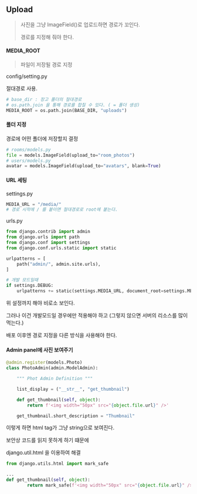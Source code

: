 ## Upload

> 사진을 그냥 ImageField()로 업로드하면 경로가 꼬인다.
>
> 경로를 지정해 줘야 한다.



#### MEDIA_ROOT

> 파일이 저장될 경로 지정

config/setting.py

절대경로 사용.

```python
# base_dir : 장고 폴더의 절대경로
# os.path.join 을 통해 경로를 합칠 수 있다. ( = 폴더 생성)
MEDIA_ROOT = os.path.join(BASE_DIR, "uploads")
```



#### 폴더 지정

경로에 어떤 폴더에 저장할지 결정

```python
# rooms/models.py
file = models.ImageField(upload_to="room_photos")
# users/models.py
avatar = models.ImageField(upload_to="avatars", blank=True)
```



#### URL 세팅

settings.py

```python
MEDIA_URL = "/media/"
# 경로 시작에 / 를 붙이면 절대경로로 root에 붙는다.
```

urls.py

```python
from django.contrib import admin
from django.urls import path
from django.conf import settings
from django.conf.urls.static import static

urlpatterns = [
    path("admin/", admin.site.urls),
]

# 개발 모드일때
if settings.DEBUG:
    urlpatterns += static(settings.MEDIA_URL, document_root=settings.MEDIA_ROOT)
```

위 설정까지 해야 비로소 보인다.

그러나 이건 개발모드일 경우에만 적용해야 하고 (그렇지 않으면 서버의 리소스를 많이 먹는다.)

배포 이후엔 경로 지정을 다른 방식을 사용해야 한다.



#### Admin panel에 사진 보여주기

```python
@admin.register(models.Photo)
class PhotoAdmin(admin.ModelAdmin):

    """ Phot Admin Definition """

    list_display = ("__str__", "get_thumbnail")

    def get_thumbnail(self, object):
        return f'<img width="50px" src="{object.file.url}" />'

    get_thumbnail.short_description = "Thumbnail"
```

이렇게 하면 html tag가 그냥 string으로 보여진다.

보안상 코드를 읽지 못하게 하기 떄문에

django.util.html 을 이용하여 해결

```python
from django.utils.html import mark_safe

...
def get_thumbnail(self, object):
        return mark_safe(f'<img width="50px" src="{object.file.url}" />')
```

